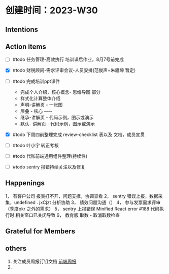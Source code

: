 # 创建时间：2023-W30

## Intentions





## Action items

- [ ] #todo 任务管理-高效执行 培训课后作业，8月7号前完成
- [x] #todo 财税顾问-需求评审会议-人员安排(范俊声+朱疆坤 暂定)
- [ ] #todo 完成培训ppt课件
	- 完成个人介绍，核心概念- 思维导图 部分
	- 样式化计算整体介绍
	- 声明-讲解页 - 一张图
	- 层叠 - 核心 ----
	- 继承-讲解页 - 代码示例，图示或演示
	- 默认- 讲解页 - 代码示例，图示或演示
- [x] #todo 下周四前整理完成 review-checklist 表以及 文档，成员宣贯
- [ ] #todo  叶小宇 转正考核
- [ ] #todo 代账前端通用组件整理(持续性)
- [ ] #todo  sentry 报错持续关注以及修复


## Happenings

1， 有客户公司 报表打不开，问题支撑，协调查看
2， sentry 错误上报，数据采集，undefined . jxCjzt  分析协助
3， 绩效问题沟通（）
4， 参与发票需求评审（季度okr 之外的需求）
5， sentry 上报错误 Minified React error #188 代码执行时 相关窗口已关闭导致
6， 教育版 取数 - 取消取数检查



## Grateful for Members


## others
1. 关注成员周报钉钉文档 [前端周报](https://alidocs.dingtalk.com/i/nodes/YMyQA2dXW79r9g2kfwo3vedKJzlwrZgb?utm_scene=person_space)
2. 